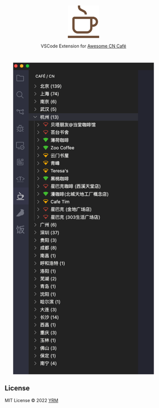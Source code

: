 <p align='center'>
<img src="./resources/logo.png" width='100'/>
</p>

<p align='center'>
VSCode Extension for <a href='https://github.com/ElaWorkshop/awesome-cn-cafe'>Awesome CN Café</a>
</p>

<br>
<p align='center'>
<img src="./resources/snapshot.png" width='450'/>
</p>

## License

MIT License © 2022 [YRM](https://github.com/yrming)
